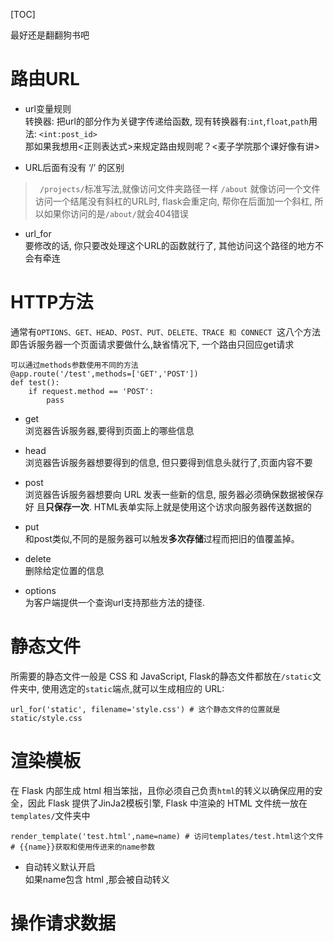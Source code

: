 [TOC]

最好还是翻翻狗书吧
# 路由URL

* url变量规则   
转换器: 把url的部分作为关键字传递给函数, 现有转换器有:````int````,````float````,````path````用法: ```<int:post_id>```   
那如果我想用<正则表达式>来规定路由规则呢？<麦子学院那个课好像有讲>

* URL后面有没有 ‘/’ 的区别
> ```` /projects/````标准写法,就像访问文件夹路径一样
> ````/about```` 就像访问一个文件   
> 访问一个结尾没有斜杠的URL时, flask会重定向, 帮你在后面加一个斜杠, 所以如果你访问的是````/about/````就会404错误

* url_for   
要修改的话, 你只要改处理这个URL的函数就行了, 其他访问这个路径的地方不会有牵连


# HTTP方法
通常有```OPTIONS、GET、HEAD、POST、PUT、DELETE、TRACE 和 CONNECT ```这八个方法   
即告诉服务器一个页面请求要做什么,缺省情况下, 一个路由只回应get请求

```
可以通过methods参数使用不同的方法
@app.route('/test',methods=['GET','POST'])
def test():
    if request.method == 'POST':
        pass
```

* get  
    浏览器告诉服务器,要得到页面上的哪些信息

* head  
    浏览器告诉服务器想要得到的信息, 但只要得到信息头就行了,页面内容不要

* post  
    浏览器告诉服务器想要向 URL 发表一些新的信息, 服务器必须确保数据被保存好
    且**只保存一次**. HTML表单实际上就是使用这个访求向服务器传送数据的

* put  
    和post类似,不同的是服务器可以触发**多次存储**过程而把旧的值覆盖掉。

* delete  
    删除给定位置的信息

* options  
    为客户端提供一个查询url支持那些方法的捷径.

# 静态文件
所需要的静态文件一般是 CSS 和 JavaScript, Flask的静态文件都放在```/static```文件夹中,
使用选定的```static```端点,就可以生成相应的 URL:
````
url_for('static', filename='style.css') # 这个静态文件的位置就是 static/style.css
````

# 渲染模板
在 Flask 内部生成 html 相当笨拙，且你必须自己负责```html```的转义以确保应用的安全，因此
 Flask 提供了JinJa2模板引擎, Flask 中渲染的 HTML 文件统一放在```templates/```文件夹中
````
render_template('test.html',name=name) # 访问templates/test.html这个文件
# {{name}}获取和使用传进来的name参数
````
* 自动转义默认开启  
如果name包含 html ,那会被自动转义

# 操作请求数据

